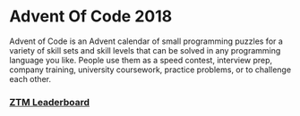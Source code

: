 # Advent Of Code 2018
Advent of Code is an Advent calendar of small programming puzzles for a variety of skill sets and skill levels that can be solved in any programming language you like. People use them as a speed contest, interview prep, company training, university coursework, practice problems, or to challenge each other.

### [ZTM Leaderboard](https://zerotomastery.io/events/advent-of-code.html)
